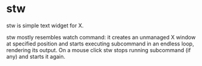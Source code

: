# stw

stw is simple text widget for X.

stw mostly resembles watch command: it creates an unmanaged X window at specified position and starts executing subcommand in an endless loop, rendering its output. On a mouse click stw stops running subcommand (if any) and starts it again.